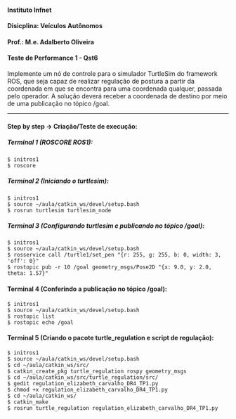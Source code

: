 #### Instituto Infnet
#### Disicplina: Veículos Autônomos
#### Prof.: M.e. Adalberto Oliveira
#### Teste de Performance 1 - Qst6

Implemente um nó de controle para o simulador TurtleSim do framework ROS, que seja capaz de realizar regulação de postura a partir da coordenada em que se encontra para uma coordenada qualquer, passada pelo operador. A solução deverá receber a coordenada de destino por meio de uma publicação no tópico /goal.

---

#### Step by step ->  Criação/Teste de execução: 

##### Terminal 1 (ROSCORE ROS1):
```shell
$ initros1
$ roscore
```
##### Terminal 2 (Iniciando o turtlesim):
```shell
$ initros1
$ source ~/aula/catkin_ws/devel/setup.bash
$ rosrun turtlesim turtlesim_node
```
##### Terminal 3 (Configurando turtlesim e publicando no tópico /goal):
```shell
$ initros1
$ source ~/aula/catkin_ws/devel/setup.bash
$ rosservice call /turtle1/set_pen "{r: 255, g: 255, b: 0, width: 3, 'off': 0}"
$ rostopic pub -r 10 /goal geometry_msgs/Pose2D "{x: 9.0, y: 2.0, theta: 1.57}"
```
#### Terminal 4 (Conferindo a publicação no tópico /goal):
```shell
$ initros1
$ source ~/aula/catkin_ws/devel/setup.bash
$ rostopic list 
$ rostopic echo /goal
```
#### Terminal 5 (Criando o pacote turtle_regulation e script de regulação):
```shell
$ initros1
$ source ~/aula/catkin_ws/devel/setup.bash
$ cd ~/aula/catkin_ws/src/
$ catkin_create_pkg turtle_regulation rospy geometry_msgs
$ cd ~/aula/catkin_ws/src/turtle_regulation/src/
$ gedit regulation_elizabeth_carvalho_DR4_TP1.py
$ chmod +x regulation_elizabeth_carvalho_DR4_TP1.py
$ cd ~/aula/catkin_ws/
$ catkin_make
$ rosrun turtle_regulation regulation_elizabeth_carvalho_DR4_TP1.py
```









